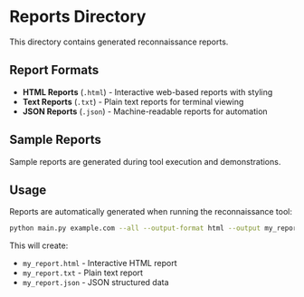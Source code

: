 # Reports Directory

This directory contains generated reconnaissance reports.

## Report Formats

- **HTML Reports** (`.html`) - Interactive web-based reports with styling
- **Text Reports** (`.txt`) - Plain text reports for terminal viewing  
- **JSON Reports** (`.json`) - Machine-readable reports for automation

## Sample Reports

Sample reports are generated during tool execution and demonstrations.

## Usage

Reports are automatically generated when running the reconnaissance tool:

```bash
python main.py example.com --all --output-format html --output my_report
```

This will create:
- `my_report.html` - Interactive HTML report
- `my_report.txt` - Plain text report
- `my_report.json` - JSON structured data
